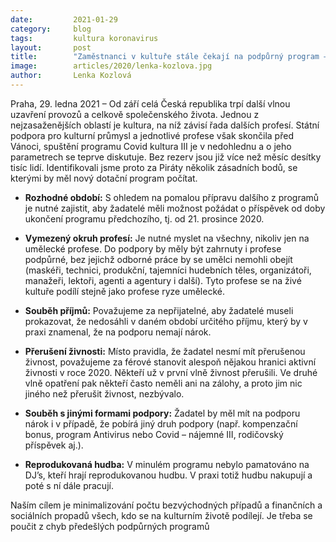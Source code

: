 ```yaml
---
date:         2021-01-29 
category:     blog
tags:         kultura koronavirus 
layout:       post
title:        "Zaměstnanci v kultuře stále čekají na podpůrný program – jak by měl COVID III vypadat?"
image:        articles/2020/lenka-kozlova.jpg
author:       Lenka Kozlová
---
```


 

Praha, 29. ledna 2021 – Od září celá Česká republika trpí další vlnou uzavření provozů a celkově společenského života. Jednou z nejzasaženějších oblastí je kultura, na níž závisí řada dalších profesí. Státní podpora pro kulturní průmysl a jednotlivé profese však skončila před Vánoci, spuštění programu Covid kultura III je v nedohlednu a o jeho parametrech se teprve diskutuje. Bez rezerv jsou již více než měsíc desítky tisíc lidí. Identifikovali jsme proto za Piráty několik zásadních bodů, se kterými by měl nový dotační program počítat. 

 

* **Rozhodné období:** S ohledem na pomalou přípravu dalšího z programů je nutné zajistit, aby žadatelé měli možnost požádat o příspěvek od doby ukončení programu předchozího, tj. od 21. prosince 2020.

* **Vymezený okruh profesí:** Je nutné myslet na všechny, nikoliv jen na umělecké profese. Do podpory by měly být zahrnuty i profese podpůrné, bez jejichž odborné práce by se umělci nemohli obejít (maskéři, technici, produkční, tajemníci hudebních těles, organizátoři, manažeři, lektoři, agenti a agentury i další). Tyto profese se na živé kultuře podílí stejně jako profese ryze umělecké.

* **Souběh příjmů:** Považujeme za nepřijatelné, aby žadatelé museli prokazovat, že nedosáhli v daném období určitého příjmu, který by v praxi znamenal, že na podporu nemají nárok. 

* **Přerušení živnosti:** Místo pravidla, že žadatel nesmí mít přerušenou živnost, považujeme za férové stanovit alespoň nějakou hranici aktivní živnosti v roce 2020. Někteří už v první vlně živnost přerušili. Ve druhé vlně opatření pak někteří často neměli ani na zálohy, a proto jim nic jiného než přerušit živnost, nezbývalo.

* **Souběh s jinými formami podpory:** Žadatel by měl mít na podporu nárok i v případě, že pobírá jiný druh podpory (např. kompenzační bonus, program Antivirus nebo Covid – nájemné III, rodičovský příspěvek aj.). 

* **Reprodukovaná hudba:** V minulém programu nebylo pamatováno na DJ’s, kteří hrají reprodukovanou hudbu. V praxi totiž hudbu nakupují a poté s ní dále pracují.
 

Naším cílem je minimalizování počtu bezvýchodných případů a finančních a sociálních propadů všech, kdo se na kulturním životě podílejí. Je třeba se poučit z chyb předešlých podpůrných programů
